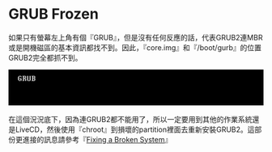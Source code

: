 # GRUB Frozen
如果只有螢幕左上角有個『GRUB』，但是沒有任何反應的話，代表GRUB2連MBR或是開機磁區的基本資訊都找不到。因此，『core.img』和『/boot/gurb』的位置GRUB2完全都抓不到。

![](Imgs/Fix/Fix004.PNG)

在這個況況底下，因為連GRUB2都不能用了，所以一定要用到其他的作業系統還是LiveCD，然後使用『chroot』到損壞的partition裡面去重新安裝GRUB2。這部份更進接的訊息請參考『[Fixing a Broken System](https://hugh712.gitbooks.io/grub/content/fixing-a-broken-system.html)』
	



